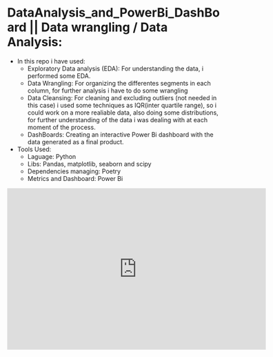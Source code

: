 # DataAnalysis_and_PowerBi_DashBoard || Data wrangling / Data Analysis:
- In this repo i have used:
  - Exploratory Data analysis (EDA): For understanding the data, i performed some EDA.
  - Data Wrangling: For organizing the differentes segments in each column, for further analysis i have to do some wrangling
  - Data Cleansing: For cleaning and excluding outliers (not needed in this case) i used some techniques as IQR(inter quartile range), so i could work on a more realiable data, also doing some distributions, for further understanding of the data i was dealing with at each moment of the process.
  - DashBoards: Creating an interactive Power Bi dashboard with the data generated as a final product.
- Tools Used:
  - Laguage: Python
  - Libs: Pandas, matplotlib, seaborn and scipy
  - Dependencies managing: Poetry
  - Metrics and Dashboard: Power Bi

<iframe title="Reporte inicial propiedades" width="600" height="373.5" src="https://app.powerbi.com/view?r=eyJrIjoiOTI5NDI1ZjItMGVjZi00OGU3LTk3ZGUtNTgwMThlNzkzYmU2IiwidCI6ImRmODY3OWNkLWE4MGUtNDVkOC05OWFjLWM4M2VkN2ZmOTVhMCJ9&pageName=ReportSection" frameborder="0" allowFullScreen="true"></iframe>
